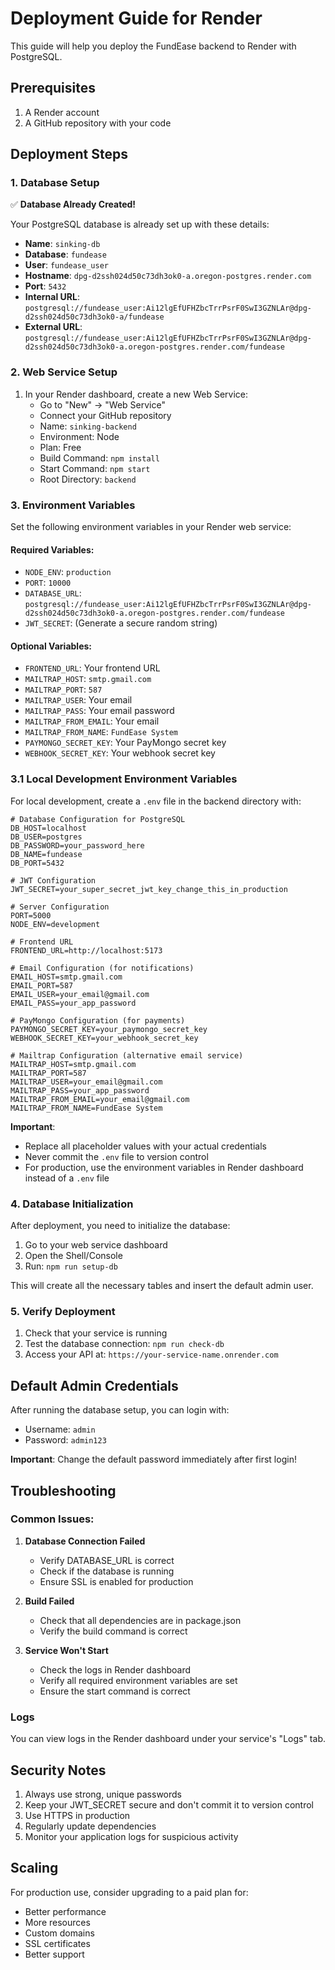 # Deployment Guide for Render

This guide will help you deploy the FundEase backend to Render with PostgreSQL.

## Prerequisites

1. A Render account
2. A GitHub repository with your code

## Deployment Steps

### 1. Database Setup

✅ **Database Already Created!**

Your PostgreSQL database is already set up with these details:
- **Name**: `sinking-db`
- **Database**: `fundease`
- **User**: `fundease_user`
- **Hostname**: `dpg-d2ssh024d50c73dh3ok0-a.oregon-postgres.render.com`
- **Port**: `5432`
- **Internal URL**: `postgresql://fundease_user:Ai12lgEfUFHZbcTrrPsrF0SwI3GZNLAr@dpg-d2ssh024d50c73dh3ok0-a/fundease`
- **External URL**: `postgresql://fundease_user:Ai12lgEfUFHZbcTrrPsrF0SwI3GZNLAr@dpg-d2ssh024d50c73dh3ok0-a.oregon-postgres.render.com/fundease`

### 2. Web Service Setup

1. In your Render dashboard, create a new Web Service:
   - Go to "New" → "Web Service"
   - Connect your GitHub repository
   - Name: `sinking-backend`
   - Environment: Node
   - Plan: Free
   - Build Command: `npm install`
   - Start Command: `npm start`
   - Root Directory: `backend`

### 3. Environment Variables

Set the following environment variables in your Render web service:

#### Required Variables:
- `NODE_ENV`: `production`
- `PORT`: `10000`
- `DATABASE_URL`: `postgresql://fundease_user:Ai12lgEfUFHZbcTrrPsrF0SwI3GZNLAr@dpg-d2ssh024d50c73dh3ok0-a.oregon-postgres.render.com/fundease`
- `JWT_SECRET`: (Generate a secure random string)

#### Optional Variables:
- `FRONTEND_URL`: Your frontend URL
- `MAILTRAP_HOST`: `smtp.gmail.com`
- `MAILTRAP_PORT`: `587`
- `MAILTRAP_USER`: Your email
- `MAILTRAP_PASS`: Your email password
- `MAILTRAP_FROM_EMAIL`: Your email
- `MAILTRAP_FROM_NAME`: `FundEase System`
- `PAYMONGO_SECRET_KEY`: Your PayMongo secret key
- `WEBHOOK_SECRET_KEY`: Your webhook secret key

### 3.1 Local Development Environment Variables

For local development, create a `.env` file in the backend directory with:

```env
# Database Configuration for PostgreSQL
DB_HOST=localhost
DB_USER=postgres
DB_PASSWORD=your_password_here
DB_NAME=fundease
DB_PORT=5432

# JWT Configuration
JWT_SECRET=your_super_secret_jwt_key_change_this_in_production

# Server Configuration
PORT=5000
NODE_ENV=development

# Frontend URL
FRONTEND_URL=http://localhost:5173

# Email Configuration (for notifications)
EMAIL_HOST=smtp.gmail.com
EMAIL_PORT=587
EMAIL_USER=your_email@gmail.com
EMAIL_PASS=your_app_password

# PayMongo Configuration (for payments)
PAYMONGO_SECRET_KEY=your_paymongo_secret_key
WEBHOOK_SECRET_KEY=your_webhook_secret_key

# Mailtrap Configuration (alternative email service)
MAILTRAP_HOST=smtp.gmail.com
MAILTRAP_PORT=587
MAILTRAP_USER=your_email@gmail.com
MAILTRAP_PASS=your_app_password
MAILTRAP_FROM_EMAIL=your_email@gmail.com
MAILTRAP_FROM_NAME=FundEase System
```

**Important**: 
- Replace all placeholder values with your actual credentials
- Never commit the `.env` file to version control
- For production, use the environment variables in Render dashboard instead of a `.env` file

### 4. Database Initialization

After deployment, you need to initialize the database:

1. Go to your web service dashboard
2. Open the Shell/Console
3. Run: `npm run setup-db`

This will create all the necessary tables and insert the default admin user.

### 5. Verify Deployment

1. Check that your service is running
2. Test the database connection: `npm run check-db`
3. Access your API at: `https://your-service-name.onrender.com`

## Default Admin Credentials

After running the database setup, you can login with:
- Username: `admin`
- Password: `admin123`

**Important**: Change the default password immediately after first login!

## Troubleshooting

### Common Issues:

1. **Database Connection Failed**
   - Verify DATABASE_URL is correct
   - Check if the database is running
   - Ensure SSL is enabled for production

2. **Build Failed**
   - Check that all dependencies are in package.json
   - Verify the build command is correct

3. **Service Won't Start**
   - Check the logs in Render dashboard
   - Verify all required environment variables are set
   - Ensure the start command is correct

### Logs

You can view logs in the Render dashboard under your service's "Logs" tab.

## Security Notes

1. Always use strong, unique passwords
2. Keep your JWT_SECRET secure and don't commit it to version control
3. Use HTTPS in production
4. Regularly update dependencies
5. Monitor your application logs for suspicious activity

## Scaling

For production use, consider upgrading to a paid plan for:
- Better performance
- More resources
- Custom domains
- SSL certificates
- Better support
